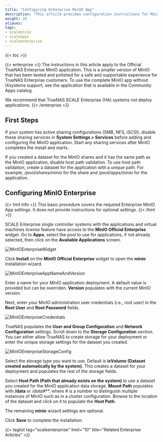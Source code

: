 ```yaml
---
title: "Configuring Enterprise MinIO App"
description: "This article provides configuration instructions for MinIO using the official TrueNAS Enterprise MinIO application."
weight: 20
aliases: 
tags:
- scaleminio
- scaleapps
- scaleenterprise
---
```



{{< toc >}}


{{< enterprise >}}
The instructions in this article apply to the Official TrueNAS Enterprise MinIO application. 
This is a smaller version of MinIO that has been tested and polished for a safe and supportable experience for TrueNAS Enterprise customers. To use the complete MinIO app without iXsystems support, see the application that is available in the Community Apps catalog.

We recommend that TrueNAS SCALE Enterprise (HA) systems not deploy applications.
{{< /enterprise >}}


## First Steps

If your system has active sharing configurations (SMB, NFS, iSCSI), disable these sharing services in **System Settings > Services** before adding and configuring the MinIO application.
Start any sharing services after MinIO completes the install and starts.

If you created a dataset for the MinIO shares and it has the same path as the MinIO application, disable host path validation. 
To use host path validation, create a dataset for the application with a unique path. For example, */pool/shares/minio* for the share and */pool/apps/minio* for the application.

## Configuring MinIO Enterprise
{{< hint info >}}
This basic procedure covers the required Enterprise MinIO App settings.
It does not provide instructions for optional settings.
{{< /hint >}}

SCALE Enterprise single controller systems with the applications and virtual machines license feature have access to the **MinIO Official Enterprise** widget. Go to **Apps**, select the pool to use for applications, if not already selected, then click on the **Available Applications** screen.

![MinIOEnterpriseWidget](/images/SCALE/22.12/MinIOEnterpriseWidget.png "MinIO Enterprise Widget")

Click **Install** on the **MinIO Official Enterprise** widget to open the **minio** installation wizard.

![MinIOEnterpriseAppNameAndVersion](/images/SCALE/22.12/MinIOEnterpriseAppNameAndVersion.png "MinIO Enterprise Appliation Name and Version")

Enter a name for your MinIO application deployment. A default value is provided but can be overriden. **Version** populates with the current MinIO version.

Next, enter your MinIO administration user credentials (i.e., root user) in the **Root User** and **Root Password** fields.

![MinIOEnterpriseCredentials](/images/SCALE/22.12/MinIOEnterpriseCredentials.png "MinIO Enterprise Credentials")

TrueNAS populates the **User and Group Configuration** and **Network Configuration** settings. 
Scroll down to the **Storage Configuration** section. You can either allow TrueNAS to create storage for your deployment or enter the unique storage settings for the dataset you created.

![MinIOEnterpriseStorageConfig](/images/SCALE/22.12/MinIOEnterpriseStorageConfig.png "MinIO Enterprise Storage Configuration")

Select the storage type you want to use. 
Default is **ixVolume (Dataset created automatically by the system)**. 
This creates a dataset for your deployment and populates the rest of the storage fields. 

Select **Host Path (Path that already exists on the system)** to use a dataset you created for the MinIO application data storage. 
**Mount Path** populates with **/data** or **/data*#***, where *#* is a number to distinguish multiple instances of MinIO such as in a cluster configuration. 
Browse to the location of the dataset and click on it to populate the **Host Path**. 

The remaining **minio** wizard settings are optional.

Click **Save** to complete the installation.

{{< taglist tag="scaleenterprise" limit="10" title="Related Enterprise Articles" >}}
